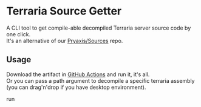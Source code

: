 # Terraria Source Getter

A CLI tool to get compile-able decompiled Terraria server source code by one click.  
It's an alternative of our [Pryaxis/Sources](https://github.com/Pryaxis/Sources) repo.  

## Usage

Download the artifact in [GitHub Actions](https://github.com/Pryaxis/TerrariaSourceGetter/actions) and run it, it's all.   
Or you can pass a path argument to decompile a specific terraria assembly (you can drag'n'drop if you have desktop environment).

run
